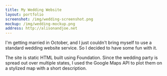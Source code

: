 ```yaml
---
title: My Wedding Website
layout: portfolio
screenshot: /img/wedding-screenshot.png
mockup: /img/wedding-mockup.png
address: http://alisonandjoe.net
---
```


I'm getting married in October, and I just couldn't bring myself to use a standard wedding website service. So I decided to have some fun with it.

The site is static HTML built using Foundation. Since the wedding party is spread out over multiple states, I used the Google Maps API to plot them on a stylized map with a short description.
